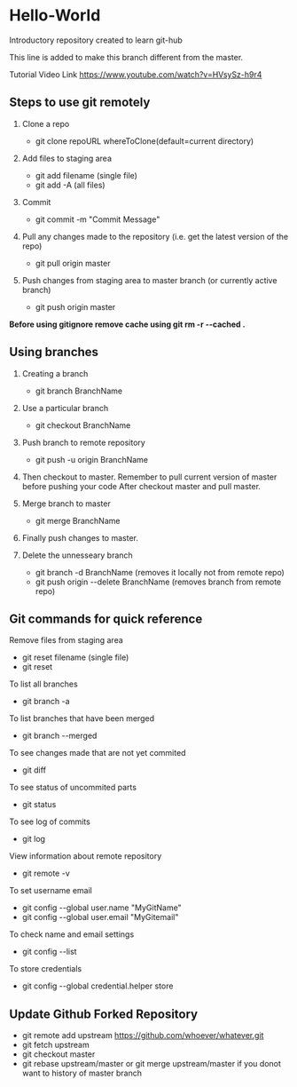 # Hello-World
Introductory repository created to learn git-hub

This line is added to make this branch different from the master.

Tutorial Video Link https://www.youtube.com/watch?v=HVsySz-h9r4 

## Steps to use git remotely
1. Clone a repo
   * git clone repoURL whereToClone(default=current directory)
  
2. Add files to staging area
   * git add filename      (single file)
   * git add -A            (all files)
  
3. Commit
   *  git commit -m "Commit Message"
 
4. Pull any changes made to the repository (i.e. get the latest version of the repo)
   *  git pull origin master
  
5. Push changes from staging area to master branch (or currently active branch)
   *  git push origin master 

**Before using gitignore remove cache using git rm -r --cached .**
  
## Using branches 
1.  Creating a branch
    *  git branch BranchName
   
2.  Use a particular branch
    *  git checkout BranchName
  
3.  Push branch to remote repository
    *  git push -u origin BranchName

4. Then checkout to master. Remember to pull current version of master before pushing your code
After checkout master and pull master.

5.  Merge branch to master
    * git merge BranchName

6. Finally push changes to master.

7. Delete the unnesseary branch
    * git branch -d BranchName  (removes it locally not from remote repo)
    * git push origin --delete BranchName (removes branch from remote repo)
   
## Git commands for quick reference
Remove files from staging area
  * git reset filename   (single file)
  * git reset
 
To list all branches
  * git branch -a

To list branches that have been merged
  * git branch --merged
  
To see changes made that are not yet commited
  * git diff
  
To see status of uncommited parts
  * git status

To see log of commits
  * git log

View information about remote repository
  * git remote -v
  
To set username email
  * git config --global user.name "MyGitName"
  * git config --global user.email "MyGitemail"
 
To check name and email settings
  * git config --list
 
To store credentials
  * git config --global credential.helper store

## Update Github Forked Repository
  * git remote add upstream https://github.com/whoever/whatever.git
  * git fetch upstream
  * git checkout master
  * git rebase upstream/master or git merge upstream/master if you donot want to history of master branch
